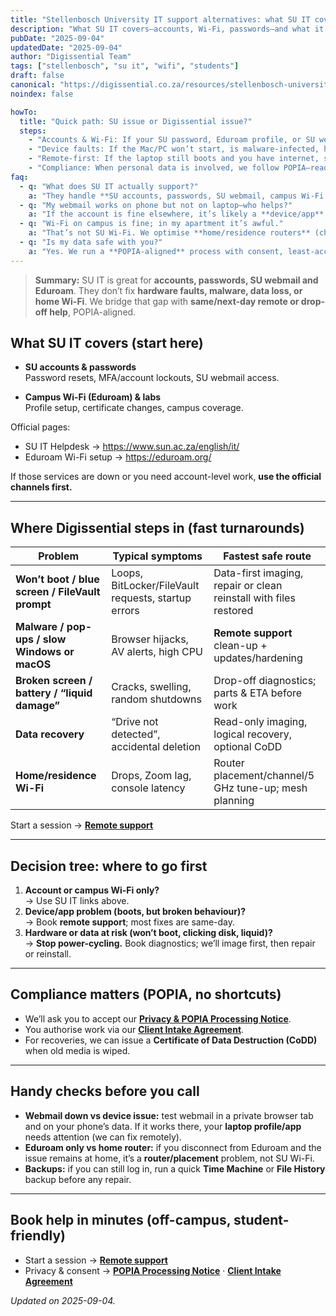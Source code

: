 ```yaml
---
title: "Stellenbosch University IT support alternatives: what SU IT covers—and where we help"
description: "What SU IT covers—accounts, Wi-Fi, passwords—and what it doesn’t: hardware, malware, data recovery. Faster, off-campus help options in Stellenbosch."
pubDate: "2025-09-04"
updatedDate: "2025-09-04"
author: "Digissential Team"
tags: ["stellenbosch", "su it", "wifi", "students"]
draft: false
canonical: "https://digissential.co.za/resources/stellenbosch-university-it-support-alternatives/"
noindex: false

howTo:
  title: "Quick path: SU issue or Digissential issue?"
  steps:
    - "Accounts & Wi-Fi: If your SU password, Eduroam profile, or SU webmail won’t work, first check official help pages (links below)."
    - "Device faults: If the Mac/PC won’t start, is malware-infected, has a broken screen/battery, or you need data recovered, **don’t** keep rebooting—book diagnostics."
    - "Remote-first: If the laptop still boots and you have internet, start a **remote support** session for faster triage and fixes."
    - "Compliance: When personal data is involved, we follow POPIA—read our notice and approve the intake agreement before work starts."
faq:
  - q: "What does SU IT actually support?"
    a: "They handle **SU accounts, passwords, SU webmail, campus Wi-Fi (Eduroam), printing quotas, and lab systems**. They don’t repair hardware, remove malware, or recover lost data."
  - q: "My webmail works on phone but not on laptop—who helps?"
    a: "If the account is fine elsewhere, it’s likely a **device/app** issue. That’s our side—remote tune-up usually fixes Outlook/Profiles/Keychain problems."
  - q: "Wi-Fi on campus is fine; in my apartment it’s awful."
    a: "That’s not SU Wi-Fi. We optimise **home/residence routers** (channel/placement/5 GHz), or plan **mesh** where needed."
  - q: "Is my data safe with you?"
    a: "Yes. We run a **POPIA-aligned** process with consent, least-access handling, and transparent documentation. See our Privacy Notice and Intake Agreement."
---
```


> **Summary:** SU IT is great for **accounts, passwords, SU webmail and Eduroam**. They don’t fix **hardware faults, malware, data loss, or home Wi-Fi**. We bridge that gap with **same/next-day remote or drop-off help**, POPIA-aligned.

## What SU IT covers (start here)

- **SU accounts & passwords**  
  Password resets, MFA/account lockouts, SU webmail access.

- **Campus Wi-Fi (Eduroam) & labs**  
  Profile setup, certificate changes, campus coverage.

Official pages:
- SU IT Helpdesk → <https://www.sun.ac.za/english/it/>  
- Eduroam Wi-Fi setup → <https://eduroam.org/>

If those services are down or you need account-level work, **use the official channels first.**

---

## Where Digissential steps in (fast turnarounds)

| Problem | Typical symptoms | Fastest safe route |
|---|---|---|
| **Won’t boot / blue screen / FileVault prompt** | Loops, BitLocker/FileVault requests, startup errors | Data-first imaging, repair or clean reinstall with files restored |
| **Malware / pop-ups / slow Windows or macOS** | Browser hijacks, AV alerts, high CPU | **Remote support** clean-up + updates/hardening |
| **Broken screen / battery / “liquid damage”** | Cracks, swelling, random shutdowns | Drop-off diagnostics; parts & ETA before work |
| **Data recovery** | “Drive not detected”, accidental deletion | Read-only imaging, logical recovery, optional CoDD |
| **Home/residence Wi-Fi** | Drops, Zoom lag, console latency | Router placement/channel/5 GHz tune-up; mesh planning |

Start a session → **[Remote support](/services/remote-support-setup/)**

---

## Decision tree: where to go first

1. **Account or campus Wi-Fi only?**  
   → Use SU IT links above.  
2. **Device/app problem (boots, but broken behaviour)?**  
   → Book **remote support**; most fixes are same-day.  
3. **Hardware or data at risk (won’t boot, clicking disk, liquid)?**  
   → **Stop power-cycling.** Book diagnostics; we’ll image first, then repair or reinstall.

---

## Compliance matters (POPIA, no shortcuts)

- We’ll ask you to accept our **[Privacy & POPIA Processing Notice](/privacy/)**.  
- You authorise work via our **[Client Intake Agreement](/legal/client-intake-agreement/)**.  
- For recoveries, we can issue a **Certificate of Data Destruction (CoDD)** when old media is wiped.

---

## Handy checks before you call

- **Webmail down vs device issue:** test webmail in a private browser tab and on your phone’s data. If it works there, your **laptop profile/app** needs attention (we can fix remotely).  
- **Eduroam only vs home router:** if you disconnect from Eduroam and the issue remains at home, it’s a **router/placement** problem, not SU Wi-Fi.  
- **Backups:** if you can still log in, run a quick **Time Machine** or **File History** backup before any repair.

---

## Book help in minutes (off-campus, student-friendly)

- Start a session → **[Remote support](/services/remote-support-setup/)**  
- Privacy & consent → **[POPIA Processing Notice](/privacy/)** · **[Client Intake Agreement](/legal/client-intake-agreement/)**

*Updated on 2025-09-04.*
